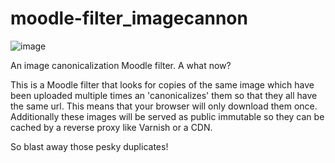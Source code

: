 # moodle-filter_imagecannon

![image](https://user-images.githubusercontent.com/187449/84968362-a401ab80-b159-11ea-8b03-f708a323bc19.png)

An image canonicalization Moodle filter. A what now?

This is a Moodle filter that looks for copies of the same image which have been uploaded multiple times an 'canonicalizes' them so that they all have the same url. This means that your browser will only download them once. Additionally these images will be served as public immutable so they can be cached by a reverse proxy like Varnish or a CDN.

So blast away those pesky duplicates!

